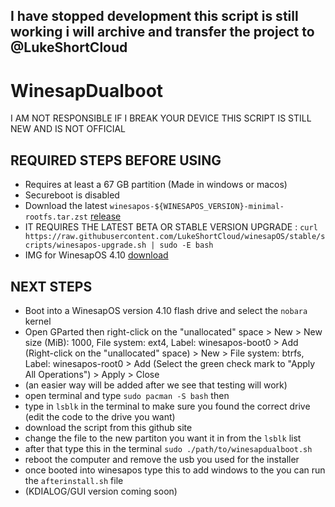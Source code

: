 ## I have stopped development this script is still working i will archive and transfer the project to @LukeShortCloud
# WinesapDualboot
I AM NOT RESPONSIBLE IF I BREAK YOUR DEVICE THIS SCRIPT IS STILL NEW AND IS NOT OFFICIAL
## REQUIRED STEPS BEFORE USING
- Requires at least a 67 GB partition (Made in windows or macos)
- Secureboot is disabled
- Download the latest `winesapos-${WINESAPOS_VERSION}-minimal-rootfs.tar.zst` [release](https://github.com/LukeShortCloud/winesapOS/releases)
- IT REQUIRES THE LATEST BETA OR STABLE VERSION UPGRADE : `curl https://raw.githubusercontent.com/LukeShortCloud/winesapOS/stable/scripts/winesapos-upgrade.sh | sudo -E bash`
- IMG for WinesapOS 4.10 [download](https://winesapos.lukeshort.cloud/repo/iso/winesapos-4.1.0/_test/)
## NEXT STEPS
- Boot into a WinesapOS version 4.10 flash drive and select the `nobara` kernel
- Open GParted then right-click on the "unallocated" space > New > New size (MiB): 1000, File system: ext4, Label: winesapos-boot0 > Add
(Right-click on the "unallocated" space) > New > File system: btrfs, Label: winesapos-root0 > Add
(Select the green check mark to "Apply All Operations") > Apply > Close
- (an easier way will be added after we see that testing will work)
- open terminal and type `sudo pacman -S bash` then
- type in `lsblk` in the terminal to make sure you found the correct drive (edit the code to the drive you want)
- download the script from this github site
- change the file to the new partiton you want it in from the `lsblk` list
- after that type this in the terminal `sudo ./path/to/winesapdualboot.sh`
- reboot the computer and remove the usb you used for the installer
- once booted into winesapos type this to add windows to the you can run the `afterinstall.sh` file
- (KDIALOG/GUI version coming soon)
